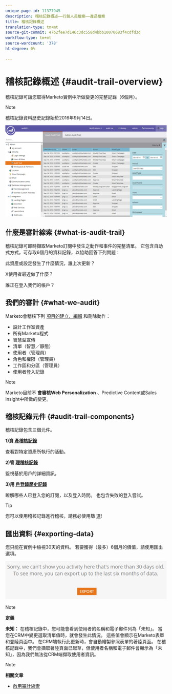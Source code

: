 ```yaml
---
unique-page-id: 11377945
description: 稽核記錄概述——行銷人員檔案——產品檔案
title: 稽核記錄概述
translation-type: tm+mt
source-git-commit: 47b2fee7d146c3dc558d4bbb10070683f4cdfd3d
workflow-type: tm+mt
source-wordcount: '378'
ht-degree: 0%

---
```



# 稽核記錄概述 {#audit-trail-overview}

稽核記錄可讓您取得Marketo實例中所做變更的完整記錄（6個月）。

>[!NOTE]
>
>稽核記錄資料歷史記錄始於2016年9月14日。

![](assets/one.png)

## 什麼是審計線索 {#what-is-audit-trail}

稽核記錄可即時擷取Marketo訂閱中發生之動作和事件的完整清單。 它包含自助式方式，可存取6個月的資料記錄，以協助回答下列問題：

此資產或設定發生了什麼情況，誰上次更新？

X使用者最近做了什麼？

誰正在登入我們的帳戶？

## 我們的審計 {#what-we-audit}

Marketo會稽核下列 [項目的建立、編輯](http://docs.marketo.com/display/DOCS/Change+Details+in+Audit+Trail) 和刪除動作：

* 設計工作室資產
* 所有Marketo程式
* 智慧型宣傳
* 清單（智慧／靜態）
* 使用者（管理員）
* 角色和權限（管理員）
* 工作區和分區（管理員）
* 使用者登入記錄

>[!NOTE]
>
>Marketo目前不 **會審核Web Personalization** 、Predictive Content或Sales Insight中所做的變更。

## 稽核記錄元件 {#audit-trail-components}

稽核記錄包含三個元件。

**1)資 [產稽核記錄](http://docs.marketo.com/display/DOCS/Change+Details+in+Audit+Trail#ChangeDetailsinAuditTrail-AssetAuditTrail)**

查看對特定資產所執行的活動。

**2)管 [理稽核記錄](http://docs.marketo.com/display/DOCS/Change+Details+in+Audit+Trail#ChangeDetailsinAuditTrail-AdminAuditTrail)**

監視基於用戶的詳細資訊。

**3)用 [戶登錄歷史記錄](http://docs.marketo.com/display/DOCS/User+Login+History)**

瞭解哪些人已登入您的訂閱，以及登入時間。 也包含失敗的登入嘗試。

>[!TIP]
>
>您可以使用稽核記錄進行稽核，請務必使用篩 [選](http://docs.marketo.com/display/DOCS/Filtering+in+Audit+Trail)!

## 匯出資料 {#exporting-data}

您只能在實例中檢視30天的資料。 若要獲得（最多）6個月的價值，請使用匯出選項。

![](assets/two.png)

>[!NOTE]
>
>**定義**
>
>**未知：** 在稽核記錄中，您可能會看到使用者的名稱和電子郵件列為「未知」。 當您在CRM中變更選取清單值時，就會發生此情況。 這些值會顯示在Marketo表單和登陸頁面中。 在CRM端執行此更新時，會自動繪製參照表單的著陸頁面。 在稽核記錄中，我們會擷取著陸頁面已起草，但使用者名稱和電子郵件會顯示為「未知」，因為我們無法從CRM端擷取使用者資訊。

>[!NOTE]
>
>**相關文章**
>
>* [啟用審計線索](enable-audit-trail.md)

>



